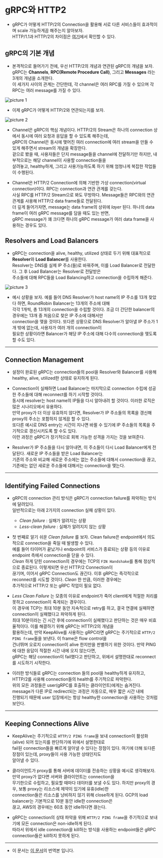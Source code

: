 # gRPC와 HTTP2

- gRPC가 어떻게 HTTP/2의 Connection을 활용해 서로 다른 서비스들이 효과적이며 scale 가능하게끔 해주는지 알아보자.  
  HTTP/1.1과 HTTP/2의 차이점은 [여기](https://github.com/sang-w0o/Study/blob/master/Others/HTTP1.1_HTTP2.0.md)에서 확인할 수 있다.

## gRPC의 기본 개념

- 본격적으로 들어가기 전에, 우선 HTTP/2의 개념과 연관된 gRPC의 개념을 보자.  
  gRPC는 **Channels**, **RPC(Remote Procedure Call)**, 그리고 **Messages** 라는 3개의 개념을 소개한다.  
  이 세가지 사이의 관계는 간단한데, 각 channel은 여러 RPC를 가질 수 있으며 각 RPC는 여러 message를 가질 수 있다.

![picture 1](/images/GRPC_HTTP2_1.png)

- 이제 gRPC가 어떻게 HTTP/2와 연관되는지를 보자.

![picture 2](/images/GRPC_HTTP2_2.png)

- Channel은 gRPC의 핵심 개념이다. HTTP/2의 Stream은 하나의 connection 상에서 동시에 여러 요청과 응답을 할 수 있도록 해주는데,  
  gRPC의 Channel은 동시에 맺어진 여러 connection에 여러 stream을 만들 수 있게 해주면서 stream의 개념을 확장한다.  
  겉으로 봤을 때, 사용자들은 단지 message들을 channel에 전달하기만 하지만, 내부적으로는 해당 channel이 사용할 connection들을  
  살려놓고, healthy하게, 그리고 사용가능하도록 하기 위해 엄청나게 복잡한 작업들이 수행된다.

- Channel은 HTTP/2 Connection에 의해 기반한 가상 connection(virtual connection)이다. RPC는 connection과 연관 관계를 갖는다.  
  사실 RPC를 HTTP/2 Stream으로 봐도 무방하다. Message들은 RPC와의 연관 관계를 사용해 HTTP/2 data frame들로 전달된다.  
  더 깊게 들어가자면, message는 data frame의 상위에 _layer_ 된다. 하나의 data frame이 여러 gRPC message를 담을 때도 있는 반면,  
  gRPC message가 꽤 크다면 하나의 gRPC message가 여러 data frame을 사용하는 경우도 있다.

## Resolvers and Load Balancers

- gRPC는 connection을 alive, healthy, utilized 상태로 두기 위해 대표적으로 **Resolver**와 **Load Balancer**를 사용한다.  
  Resolver는 DNS를 실제 IP 주소(들)로 바꿔주며, 이를 Load Balancer로 전달한다. 그 후 Load Balancer는 Resolver로 전달받은  
  주소들에 대해 RPC들을 Load Balancing하고 connection을 수립하게 해준다.

![picture 3](/images/GRPC_HTTP2_3.png)

- 예시 상황을 보자. 예를 들어 DNS Resolver가 host name의 IP 주소를 13개 찾았다 하면, RoundRobin Balancer는 13개의 주소에 대해  
  각각 1개씩, 총 13개의 connection을 수립할 것이다. 조금 더 간단한 balancer의 경우에는 13개 중 처음으로 찾은 IP 주소에 대해서만  
  connection을 맺을 것이다. 또다른 상황으로 DNS Resolver가 알아낼 IP 주소가 1개 밖에 없는데, 사용자가 여러 개의 connection이  
  필요한 상황이라면 Balancer가 해당 IP 주소에 대해 다수의 connection을 맺도록 할 수도 있다.

---

## Connection Management

- 설정이 완료된 gRPC는 connection들의 pool을 Resolver와 Balancer를 사용해 healthy, alive, utilized한 상태로 유지하게 된다.

- Connection이 실패하면 Load Balancer는 마지막으로 connection 수립에 성공한 주소들에 대해 reconnect를 하기 시작할 것이다.  
  동시에 resolver는 host name의 IP들을 다시 알아내려 할 것이다. 이러한 로직은 많은 시나리오에서 유용하다.  
  만약 proxy가 더 이상 유효하지 않다면, Resolver가 IP 주소들의 목록을 갱신해 proxy의 주소는 포함하지 않게끔 할 수 있다.  
  또다른 예시로 DNS entry는 시간이 지나면 바뀔 수 있기에 IP 주소들의 목록을 주기적으로 갱신시키도록 할 수도 있다.  
  이런 과정은 gRPC가 장기적으로 회복 가능한 성격을 가지는 것을 보여준다.

- Resolver가 IP 주소들을 다시 알아내면, 이 주소들이 다시 Load Balancer에게 전달된다. 새로운 IP 주소들을 받은 Load Balancer는  
  기존의 주소와 비교해 새로운 주소에는 없는 주소들에 대해서 connection을 끊고, 기존에는 없던 새로운 주소들에 대해서는 connection을 맺는다.

---

## Identifying Failed Connections

- gRPC의 connection 관리 방식은 gRPC가 connection failure를 파악하는 방식에 달려있다.  
  일반적으로는 아래 2가지의 connection 실패 상황이 있다.

  - _Clean failure_ : 실패가 알려지는 상황
  - _Less-clean failure_ : 실패가 알려지지 않는 상황

- 첫 번째로 알기 쉬운 _Clean failure_ 를 보자. Clean failure은 endpoint에서 의도적으로 connection을 죽일 때 발생할 수 있다.  
  예를 들어 타이머가 끝났거나 endpoint의 서비스가 종료되는 상황 등의 이유로 endpoint 측에서 connection을 닫을 수 있다.  
  _Clean_ 하게 닫힌 connection의 경우에는 TCP의 `FIN Handshake`를 통해 정상적으로 종료된다. 이렇게되면 우선 HTTP/2 Connection이  
  끊기며, 이어서 gRPC Connection도 끊긴다. 이후 gRPC는 즉각적으로 reconnect를 시도할 것이다. _Clean_ 한 만큼, 이러한 경우에는  
  추가적으로 HTTP/2 또는 gRPC 작업이 필요 없다.

- _Less Clean Failure_ 는 모종의 이유로 endpoint가 죽어 client에게 적절한 처리를 못하고 connection이 죽게되는 경우이다.  
  이 경우에 TCP는 최대 10분 동안 지속적으로 retry를 하고, 결국 연결에 실패하면 connection이 실패했다고 파악하게 된다.  
  최대 10분이라는 긴 시간 후에 connection이 실패했다고 판단하는 것은 매우 비효율적이다. 이를 해결하기 위해 gRPC는 HTTP/2의 개념을  
  활용하는데, 만약 KeepAlive를 사용하는 gRPC라면 gRPC는 주기적으로 `HTTP/2 PING frame`들을 보낸다. 이 frame은 flow control을  
  건너뛰며 오로지 connection이 alive 한지만을 판별하기 위한 것이다. 만약 PING에 대한 응답이 적절한 시간 내에 오지 않는다면,  
  gRPC는 해당 connection이 fail했다고 판단하고, 위에서 설명한대로 reconnect를 시도하기 시작한다.

- 이러한 방식들로 gRPC는 connection 들의 pool을 healthy하게 유지하고, HTTP/2를 사용해 connection들의 health를 주기적으로 파악한다.  
  위의 모든 과정들은 user(gRPC를 호출하는 클라이언트)에게는 숨겨진다. message가 다른 IP로 redirect되는 과정은 자동으로, 매우 짧은 시간 내에  
  진행되기 때문에 user 입장에서는 항상 healthy한 connection을 사용하는 것처럼 보인다.

---

## Keeping Connections Alive

- KeepAlive는 주기적으로 `HTTP/2 PING frame`을 보내 connection이 활성화(alive) 되어 있는지를 판단하기에 위에서 설명한대로  
  fail된 connection들을 빠르게 알아낼 수 있다는 장점이 있다. 여기에 더해 또다른 장점이 있는데, proxy들이 사용 가능한 상태인지도  
  알아낼 수 있다.

- 클라이언트가 proxy를 통해 서버에 데이터를 전송하는 상황을 예시로 생각해보자. 만약 proxy가 없다면 서버와 클라이언트는 connection을  
  무기한으로 수립하고, 필요할 때마다 데이터를 보낼 수도 있다. 하지만 proxy의 경우, 보통 proxy는 리소스에 제약이 있기에 유휴(idle)한  
  connection들은 리소스를 낭비하지 않기 위해 close하게 된다. GCP의 load balancer는 기본적으로 10분 동안 idle한 connection은  
  끊고, AWS의 경우에는 60초 동안 idle하다면 끊는다.

- gRPC는 connection의 상태 파악을 위해 `HTTP/2 PING frame`을 주기적으로 보내기에 모든 connection은 non-idle하게 된다.  
  따라서 위에서 idle connection을 kill하는 방식을 사용하는 endpoint들은 gRPC connection들은 kill하지 못하게 된다.

---

- 이 문서는 [이 문서](https://grpc.io/blog/grpc-on-http2/)의 번역본 입니다.
